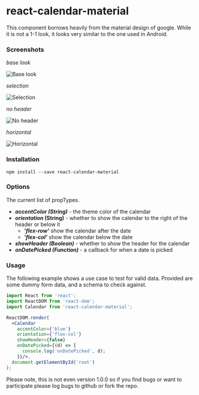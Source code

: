 # react-calendar-material

This component borrows heavily from the material design of google. While it is not a 1-1 look, it looks very similar to the one used in Android.

### Screenshots

_base look_

![Base look](https://github.com/icarus-sullivan/react-calendar-material/raw/master/images/base.jpg)

_selection_

![Selection](https://github.com/icarus-sullivan/react-calendar-material/raw/master/images/selection.jpg)

_no header_

![No header](https://github.com/icarus-sullivan/react-calendar-material/raw/master/images/no-header.jpg)

_horizontal_

![Horizontal](https://github.com/icarus-sullivan/react-calendar-material/raw/master/images/horizontal.jpg)


### Installation
```
npm install --save react-calendar-material
```

### Options
The current list of propTypes.

 - **_accentColor (String)_** - the theme color of the calendar
 - **_orientation_ (String)** - whether to show the calendar to the right of the header or below it
	 - **_'flex-row'_** show the calendar after the date
	 - **_'flex-col'_** show the calendar below the date
 - **_showHeader (Boolean)_** - whether to show the header for the calendar
 - **_onDatePicked (Function)_** - a callback for when a date is picked

### Usage

The following example shows a use case to test for valid data. Provided are some dummy form data, and a schema to check against.

```jsx
import React from 'react';
import ReactDOM from 'react-dom';
import Calendar from 'react-calendar-material';

ReactDOM.render(
  <Calendar
    accentColor={'blue'}
    orientation={'flex-col'}
    showHeader={false}
    onDatePicked={(d) => {
      console.log('onDatePicked', d);
    }}/>,
  document.getElementById('root')
);

```

Please note, this is not even version 1.0.0 so if you find bugs or want to participate please log bugs to github or fork the repo.
